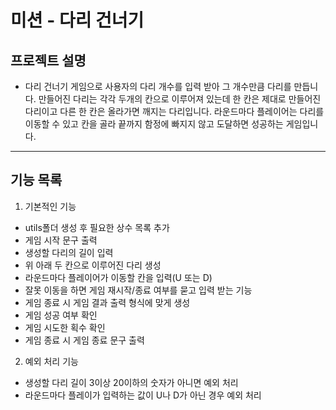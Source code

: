 # 미션 - 다리 건너기 
## 프로젝트 설명
- 다리 건너기 게임으로 사용자의 다리 개수를 입력 받아 그 개수만큼 다리를 만듭니다. 만들어진 다리는 각각 두개의 칸으로 이루어져 있는데 한 칸은 제대로 만들어진 다리이고 다른 한 칸은 올라가면 깨지는 다리입니다. 라운드마다 플레이어는 다리를 이동할 수 있고 칸을 골라 끝까지 함정에 빠지지 않고 도달하면 성공하는 게임입니다.

---

## 기능 목록

1) 기본적인 기능
  - utils폴더 생성 후 필요한 상수 목록 추가
  - 게임 시작 문구 출력
  - 생성할 다리의 길이 입력
  - 위 아래 두 칸으로 이루어진 다리 생성
  - 라운드마다 플레이어가 이동할 칸을 입력(U 또는 D)
  - 잘못 이동을 하면 게임 재시작/종료 여부를 묻고 입력 받는 기능
  - 게임 종료 시 게임 결과 출력 형식에 맞게 생성
  - 게임 성공 여부 확인
  - 게임 시도한 획수 확인
  - 게임 종료 시 게임 종료 문구 출력

2) 예외 처리 기능
  - 생성할 다리 길이 3이상 20이하의 숫자가 아니면 예외 처리
  - 라운드마다 플레이가 입력하는 값이 U나 D가 아닌 경우 예외 처리